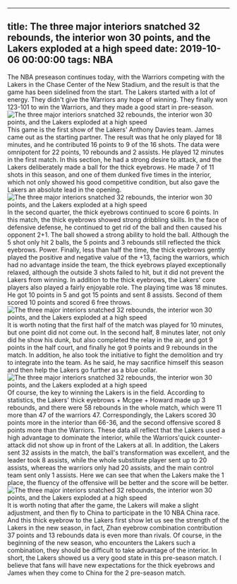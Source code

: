 
---
title: The three major interiors snatched 32 rebounds, the interior won 30 points, and the Lakers exploded at a high speed
date: 2019-10-06 00:00:00
tags:  NBA
---
The NBA preseason continues today, with the Warriors competing with the Lakers in the Chase Center of the New Stadium, and the result is that the game has been sidelined from the start. The Lakers started with a lot of energy. They didn't give the Warriors any hope of winning. They finally won 123-101 to win the Warriors, and they made a good start in pre-season.
![The three major interiors snatched 32 rebounds, the interior won 30 points, and the Lakers exploded at a high speed](861cdada18d44adeb2cf4866e63be883.jpg)
This game is the first show of the Lakers' Anthony Davies team. James came out as the starting partner. The result was that he only played for 18 minutes, and he contributed 16 points to 9 of the 16 shots. The data were omnipotent for 22 points, 10 rebounds and 2 assists. He played 12 minutes in the first match. In this section, he had a strong desire to attack, and the Lakers deliberately made a ball for the thick eyebrows. He made 7 of 11 shots in this season, and one of them dunked five times in the interior, which not only showed his good competitive condition, but also gave the Lakers an absolute lead in the opening.
![The three major interiors snatched 32 rebounds, the interior won 30 points, and the Lakers exploded at a high speed](31b19f3b1bbf4120801b9a88c4478648.jpg)
In the second quarter, the thick eyebrows continued to score 6 points. In this match, the thick eyebrows showed strong dribbling skills. In the face of defensive defense, he continued to get rid of the ball and then caused his opponent 2+1. The ball showed a strong ability to hold the ball. Although the 5 shot only hit 2 balls, the 5 points and 3 rebounds still reflected the thick eyebrows. Power.
Finally, less than half the time, the thick eyebrows gently played the positive and negative value of the +13, facing the warriors, which had no advantage inside the team, the thick eyebrows played exceptionally relaxed, although the outside 3 shots failed to hit, but it did not prevent the Lakers from winning.
In addition to the thick eyebrows, the Lakers' core players also played a fairly enjoyable role. The playing time was 18 minutes. He got 10 points in 5 and got 15 points and sent 8 assists. Second of them scored 10 points and scored 6 free throws.
![The three major interiors snatched 32 rebounds, the interior won 30 points, and the Lakers exploded at a high speed](c5db42112c9c4ab38680aaa1719d97e5.jpg)
It is worth noting that the first half of the match was played for 10 minutes, but one point did not come out. In the second half, 8 minutes later, not only did he show his dunk, but also completed the relay in the air, and got 9 points in the half court, and finally he got 9 points and 9 rebounds in the match. In addition, he also took the initiative to fight the demolition and try to integrate into the team. As he said, he may sacrifice himself this season and then help the Lakers go further as a blue collar.
![The three major interiors snatched 32 rebounds, the interior won 30 points, and the Lakers exploded at a high speed](806d4166d82d4774a7beeb9c05299773.jpg)
Of course, the key to winning the Lakers is in the field. According to statistics, the Lakers' thick eyebrows + Mcgee + Howard made up 3 rebounds, and there were 58 rebounds in the whole match, which were 11 more than 47 of the warriors 47. Correspondingly, the Lakers scored 30 points more in the interior than 66-36, and the second offensive scored 8 points more than the Warriors. These data all reflect that the Lakers used a high advantage to dominate the interior, while the Warriors'quick counter-attack did not show up in front of the Lakers at all.
In addition, the Lakers sent 32 assists in the match, the ball's transformation was excellent, and the leader took 8 assists, while the whole substitute player sent up to 20 assists, whereas the warriors only had 20 assists, and the main control team sent only 1 assists. Here we can see that when the Lakers make the 1 place, the fluency of the offensive will be better and the score will be better.
![The three major interiors snatched 32 rebounds, the interior won 30 points, and the Lakers exploded at a high speed](42f5495579114e0ab33826125cd330e3.jpg)
It is worth noting that after the game, the Lakers will make a slight adjustment, and then fly to China to participate in the 10 NBA China race. And this thick eyebrow to the Lakers first show let us see the strength of the Lakers in the new season, in fact, Zhan eyebrow combination contribution 37 points and 13 rebounds data is even more than rivals. Of course, in the beginning of the new season, who encounters the Lakers such a combination, they should be difficult to take advantage of the interior.
In short, the Lakers showed us a very good state in this pre-season match. I believe that fans will have new expectations for the thick eyebrows and James when they come to China for the 2 pre-season match.